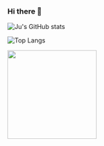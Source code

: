 ### Hi there 👋

![Ju's GitHub stats](https://github-readme-stats.vercel.app/api?username=ju-rsende&show_icons=true&theme=synthwave)

![Top Langs](https://github-readme-stats.vercel.app/api/top-langs/?username=ju-rsende&layout=compact)

<a href="https://github.com/ju-rsende/github-readme-stats">
  <img height=200 align="center" src="https://github-readme-stats.vercel.app/api?username=ju-rsende" />
</a>


